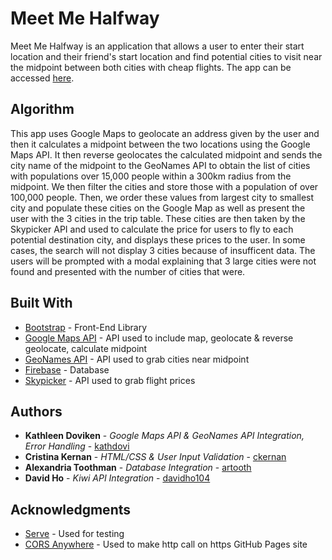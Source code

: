 # Meet Me Halfway

Meet Me Halfway is an application that allows a user to enter their start location and their friend's start location and find potential cities to visit near the midpoint between both cities with cheap flights. The app can be accessed [here](https://kathdovi.github.io/meet-me-halfway/).

## Algorithm

This app uses Google Maps to geolocate an address given by the user and then it calculates a midpoint between the two locations using the Google Maps API. It then reverse geolocates the calculated midpoint and sends the city name of the midpoint to the GeoNames API to obtain the list of cities with populations over 15,000 people within a 300km radius from the midpoint. We then filter the cities and store those with a population of over 100,000 people. Then, we order these values from largest city to smallest city and populate these cities on the Google Map as well as present the user with the 3 cities in the trip table. These cities are then taken by the Skypicker API and used to calculate the price for users to fly to each potential destination city, and displays these prices to the user. In some cases, the search will not display 3 cities because of insufficent data. The users will be prompted with a modal explaining that 3 large cities were not found and presented with the number of cities that were.


## Built With

* [Bootstrap](http://getbootstrap.com/) - Front-End Library
* [Google Maps API](https://developers.google.com/maps/documentation/) - API used to include map, geolocate & reverse geolocate, calculate midpoint
* [GeoNames API](http://www.geonames.org/export/web-services.html) - API used to grab cities near midpoint
* [Firebase](https://firebase.google.com/?hl=en-419) - Database
* [Skypicker](https://docs.kiwi.com/#flights-flights-get) - API used to grab flight prices


## Authors

* **Kathleen Doviken** - *Google Maps API & GeoNames API Integration, Error Handling* - [kathdovi](https://github.com/kathdovi)
* **Cristina Kernan** - *HTML/CSS & User Input Validation* - [ckernan](https://github.com/ckernan)
* **Alexandria Toothman** - *Database Integration* - [artooth](https://github.com/artooth)
* **David Ho** - *Kiwi API Integration* - [davidho104](https://github.com/davidho104)


## Acknowledgments

* [Serve](https://www.npmjs.com/package/serve) - Used for testing 
* [CORS Anywhere](https://github.com/Rob--W/cors-anywhere) - Used to make http call on https GitHub Pages site

